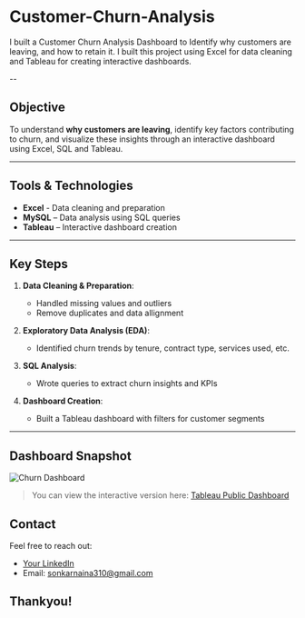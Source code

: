# Customer-Churn-Analysis
I built a Customer Churn Analysis Dashboard to Identify why customers are leaving, and how to retain it. I built this project using Excel for data cleaning and Tableau for creating interactive dashboards.

--

## Objective

To understand **why customers are leaving**, identify key factors contributing to churn, and visualize these insights through an interactive dashboard using Excel, SQL and Tableau.

---

## Tools & Technologies

- **Excel** - Data cleaning and preparation
- **MySQL** – Data analysis using SQL queries
- **Tableau** – Interactive dashboard creation

---

## Key Steps

1. **Data Cleaning & Preparation**:
   - Handled missing values and outliers
   - Remove duplicates and data allignment

2. **Exploratory Data Analysis (EDA)**:
   - Identified churn trends by tenure, contract type, services used, etc.

3. **SQL Analysis**:
   - Wrote queries to extract churn insights and KPIs

4. **Dashboard Creation**:
   - Built a Tableau dashboard with filters for customer segments

---

## Dashboard Snapshot

![Churn Dashboard](customer/churn/dashboard.png)

> You can view the interactive version here: [Tableau Public Dashboard](https://public.tableau.com/your-link-here)

## Contact

Feel free to reach out:

-  [Your LinkedIn](https://www.linkedin.com/in/nainasonkar/)
-  Email: sonkarnaina310@gmail.com

## Thankyou!
